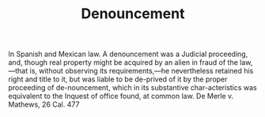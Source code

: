 ---
title: Denouncement
letter: D
permalink: "/definitions/bld-denouncement.html"
body: In Spanish and Mexican law. A denouncement was a Judicial proceeding, and, though
  real property might be acquired by an alien in fraud of the law,—that is, without
  observing its requirements,—he nevertheless retained his right and title to it,
  but was liable to be de-prived of it by the proper proceeding of de-nouncement,
  which in its substantive char-acteristics was equivalent to the Inquest of office
  found, at common law. De Merle v. Mathews, 26 Cal. 477
published_at: '2018-07-07'
source: Black's Law Dictionary 2nd Ed (1910)
layout: post
---